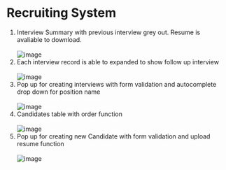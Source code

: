 # Recruiting System
1. Interview Summary with previous interview grey out. Resume is avaliable to download.<br> <br> 
![image](https://user-images.githubusercontent.com/49622101/96794219-a9465f80-13b2-11eb-85eb-8ad348ba9e3f.png)<br> 
2. Each interview record is able to expanded to show follow up interview<br> <br> 
![image](https://user-images.githubusercontent.com/49622101/96794276-c3803d80-13b2-11eb-840e-d3c67bab78dc.png)<br> 
3. Pop up for creating interviews with form validation and autocomplete drop down for position name<br> <br> 
![image](https://user-images.githubusercontent.com/49622101/96794620-5f11ae00-13b3-11eb-8625-fc94c8c91508.png) <br> 
4. Candidates table with order function<br> <br> 
![image](https://user-images.githubusercontent.com/49622101/96799566-45bf3080-13b8-11eb-80fa-b0ab79228524.png) <br> 
5. Pop up for creating new Candidate with form validation and upload resume function <br> <br> 
![image](https://user-images.githubusercontent.com/49622101/96799760-b6664d00-13b8-11eb-8de7-154f9afebe90.png)
